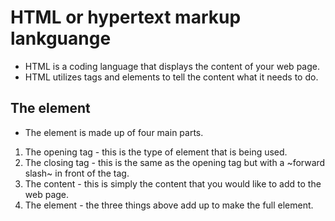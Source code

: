 # HTML or hypertext markup lankguange

* HTML is a coding language that displays the content of your web page.
* HTML utilizes tags and elements to tell the content what it needs to do.

## The element

* The element is made up of four main parts.

1. The opening tag - this is the type of element that is being used.
2. The closing tag - this is the same as the opening tag but with a ~forward slash~ in front of the tag.
3. The content - this is simply the content that you would like to add to the web page.
4. The element - the three things above add up to make the full element.

